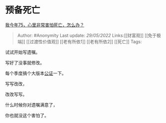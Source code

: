 # 预备死亡
[我今年75，心里非常害怕死亡，怎么办？](https://www.zhihu.com/question/532437441/answer/2499291627)

> Author: #Anonymity
> Last update: *29/05/2022*
> Links:[[财富观]] [[免于极端]] [[过渡性价值观]] [[老有所依1]] [[老有所依2]] [[死亡]]
> Tags:

试试开始写遗嘱。

写好了没事就修改。

每个季度搞个大版本[公证](https://www.zhihu.com/search?q=%E5%85%AC%E8%AF%81&search_source=Entity&hybrid_search_source=Entity&hybrid_search_extra=%7B%22sourceType%22%3A%22answer%22%2C%22sourceId%22%3A2499291627%7D)一下。

写写改改，

改改写写。

什么时候你对遗嘱满意了，

你也就没这个害怕了。

